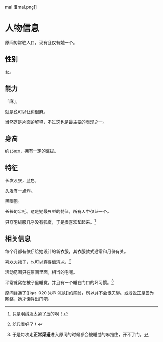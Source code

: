 mal
![[mal.png]]
# 人物信息

原间的常驻人口，现有且仅有她一个。

## 性别

女。

## 能力

「麻」。

就是说可以让你很麻。

当然这是片面的解释，不过这也是最主要的表现之一。

## 身高

约`150cm`，拥有一定的海拔。

## 特征

长发及腰，蓝色。

头发有一点炸。

黑眼圈。

长长的呆毛。这是她最典型的特征，所有人中仅此一个。

只穿羽绒服几乎没有弧度，于是很喜欢垫起来。[^1]

[^1]:只是羽绒服太紧了压的啊！
## 相关信息

每个月都有依伊给她设计的新衣服，其衣服款式通常和月份有关。

喜欢大裙子，也可以穿得很清凉。[^2]

[^2]:给我看好了！

活动范围只在原间里面，相当的宅呢。

平常就窝在被子里睡觉。并且有一个睡在门口的坏习惯。[^3]

[^3]:于是每次走**正常渠道**进入原间的时候都会被睡觉的麻挡住，开不了门。

原间接通了[[kps-020 沫芣·流飒]]的网络，所以并不会很无聊。或者说正是因为网络，她才懒得出门吧。